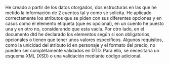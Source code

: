 He creado a partir de los datos otorgados, dos estructuras en las que he metido la información de 2 cuentos tal y como se solicita. He aplicado correctamente los atributos que se piden con sus diferentes opciones y en casos como el elemento etiqueta (que es opcional), en un cuento he puesto una y en otro no, considerando que esta vacía.
Por otro lado, en el documento dtd he declarado los elementos según si son obligatorios, opcionales o tienen que tener unos valores específicos. Algunos requisitos, como la unicidad del atributo id en personaje y el formato del precio, no pueden ser completamente validados en DTD. Para ello, se necesitaría un esquema XML (XSD) o una validación mediante código adicional.